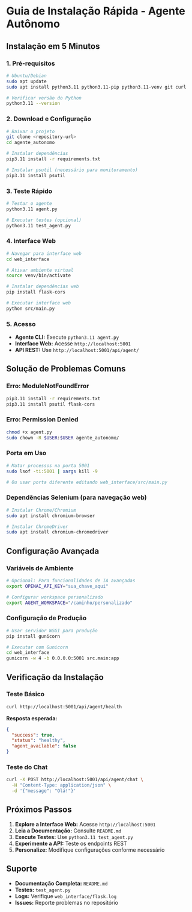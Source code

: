 # Guia de Instalação Rápida - Agente Autônomo

## Instalação em 5 Minutos

### 1. Pré-requisitos
```bash
# Ubuntu/Debian
sudo apt update
sudo apt install python3.11 python3.11-pip python3.11-venv git curl

# Verificar versão do Python
python3.11 --version
```

### 2. Download e Configuração
```bash
# Baixar o projeto
git clone <repository-url>
cd agente_autonomo

# Instalar dependências
pip3.11 install -r requirements.txt

# Instalar psutil (necessário para monitoramento)
pip3.11 install psutil
```

### 3. Teste Rápido
```bash
# Testar o agente
python3.11 agent.py

# Executar testes (opcional)
python3.11 test_agent.py
```

### 4. Interface Web
```bash
# Navegar para interface web
cd web_interface

# Ativar ambiente virtual
source venv/bin/activate

# Instalar dependências web
pip install flask-cors

# Executar interface web
python src/main.py
```

### 5. Acesso
- **Agente CLI:** Execute `python3.11 agent.py`
- **Interface Web:** Acesse `http://localhost:5001`
- **API REST:** Use `http://localhost:5001/api/agent/`

## Solução de Problemas Comuns

### Erro: ModuleNotFoundError
```bash
pip3.11 install -r requirements.txt
pip3.11 install psutil flask-cors
```

### Erro: Permission Denied
```bash
chmod +x agent.py
sudo chown -R $USER:$USER agente_autonomo/
```

### Porta em Uso
```bash
# Matar processos na porta 5001
sudo lsof -ti:5001 | xargs kill -9

# Ou usar porta diferente editando web_interface/src/main.py
```

### Dependências Selenium (para navegação web)
```bash
# Instalar Chrome/Chromium
sudo apt install chromium-browser

# Instalar ChromeDriver
sudo apt install chromium-chromedriver
```

## Configuração Avançada

### Variáveis de Ambiente
```bash
# Opcional: Para funcionalidades de IA avançadas
export OPENAI_API_KEY="sua_chave_aqui"

# Configurar workspace personalizado
export AGENT_WORKSPACE="/caminho/personalizado"
```

### Configuração de Produção
```bash
# Usar servidor WSGI para produção
pip install gunicorn

# Executar com Gunicorn
cd web_interface
gunicorn -w 4 -b 0.0.0.0:5001 src.main:app
```

## Verificação da Instalação

### Teste Básico
```bash
curl http://localhost:5001/api/agent/health
```

**Resposta esperada:**
```json
{
  "success": true,
  "status": "healthy",
  "agent_available": false
}
```

### Teste do Chat
```bash
curl -X POST http://localhost:5001/api/agent/chat \
  -H "Content-Type: application/json" \
  -d '{"message": "Olá!"}'
```

## Próximos Passos

1. **Explore a Interface Web:** Acesse `http://localhost:5001`
2. **Leia a Documentação:** Consulte `README.md`
3. **Execute Testes:** Use `python3.11 test_agent.py`
4. **Experimente a API:** Teste os endpoints REST
5. **Personalize:** Modifique configurações conforme necessário

## Suporte

- **Documentação Completa:** `README.md`
- **Testes:** `test_agent.py`
- **Logs:** Verifique `web_interface/flask.log`
- **Issues:** Reporte problemas no repositório

